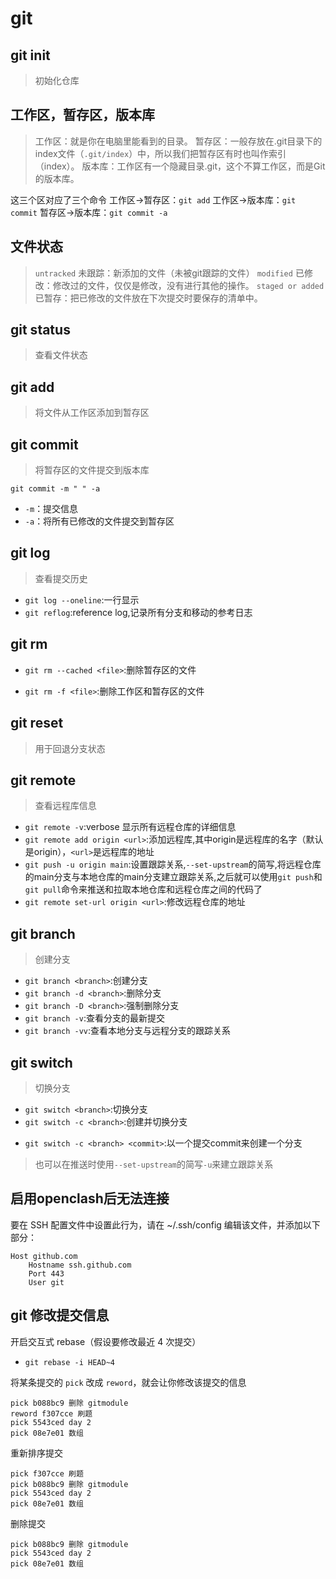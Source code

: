 # git

## git init

>初始化仓库

## 工作区，暂存区，版本库

>工作区：就是你在电脑里能看到的目录。
>暂存区：一般存放在.git目录下的index文件（`.git/index`）中，所以我们把暂存区有时也叫作索引（index）。
>版本库：工作区有一个隐藏目录.git，这个不算工作区，而是Git的版本库。

这三个区对应了三个命令 工作区->暂存区：`git add` 工作区->版本库：`git commit` 暂存区->版本库：`git commit -a`

## 文件状态

>`untracked` 未跟踪：新添加的文件（未被git跟踪的文件）
>`modified` 已修改：修改过的文件，仅仅是修改，没有进行其他的操作。
>`staged or added` 已暂存：把已修改的文件放在下次提交时要保存的清单中。

## git status

>查看文件状态

## git add

>将文件从工作区添加到暂存区

## git commit

>将暂存区的文件提交到版本库

```git
git commit -m " " -a 
```

- `-m`：提交信息
- `-a`：将所有已修改的文件提交到暂存区

## git log

>查看提交历史

- `git log --oneline`:一行显示
- `git reflog`:reference log,记录所有分支和移动的参考日志

## git rm

- `git rm --cached <file>`:删除暂存区的文件

- `git rm -f <file>`:删除工作区和暂存区的文件

## git reset

>用于回退分支状态

## git remote

>查看远程库信息

- `git remote -v`:verbose 显示所有远程仓库的详细信息
- `git remote add origin <url>`:添加远程库,其中origin是远程库的名字（默认是origin），`<url>`是远程库的地址
- `git push -u origin main`:设置跟踪关系,`--set-upstream`的简写,将远程仓库的main分支与本地仓库的main分支建立跟踪关系,之后就可以使用`git push`和`git pull`命令来推送和拉取本地仓库和远程仓库之间的代码了
- `git remote set-url origin <url>`:修改远程仓库的地址

## git branch

>创建分支

- `git branch <branch>`:创建分支
- `git branch -d <branch>`:删除分支
- `git branch -D <branch>`:强制删除分支
- `git branch -v`:查看分支的最新提交
- `git branch -vv`:查看本地分支与远程分支的跟踪关系

## git switch

>切换分支

- `git switch <branch>`:切换分支
- `git switch -c <branch>`:创建并切换分支
<!-- - `git switch -c <branch> origin/<branch>`:创建并切换分支,同时与远程分支建立跟踪关系 -->
- `git switch -c <branch> <commit>`:以一个提交commit来创建一个分支

>也可以在推送时使用`--set-upstream`的简写`-u`来建立跟踪关系

## 启用openclash后无法连接

要在 SSH 配置文件中设置此行为，请在 ~/.ssh/config 编辑该文件，并添加以下部分：

```config
Host github.com
    Hostname ssh.github.com
    Port 443
    User git
```

## git 修改提交信息

开启交互式 rebase（假设要修改最近 4 次提交）

- `git rebase -i HEAD~4`

将某条提交的 `pick` 改成 `reword`，就会让你修改该提交的信息

```git
pick b088bc9 删除 gitmodule
reword f307cce 刷题
pick 5543ced day 2
pick 08e7e01 数组
```

重新排序提交

```git
pick f307cce 刷题
pick b088bc9 删除 gitmodule
pick 5543ced day 2
pick 08e7e01 数组
```

删除提交

```git
pick b088bc9 删除 gitmodule
pick 5543ced day 2
pick 08e7e01 数组
```
